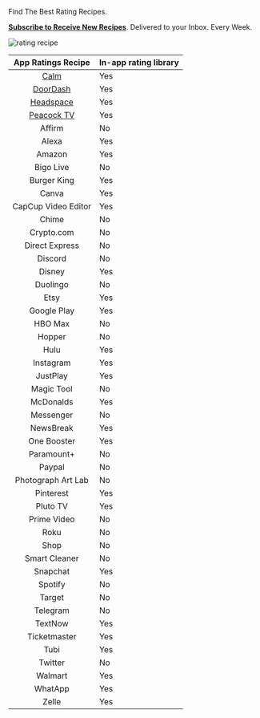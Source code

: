 Find The Best Rating Recipes. 



**[Subscribe to Receive New Recipes](https://newsletter.ratingrecipes.com/)**. Delivered to your Inbox. Every Week.

![rating recipe](https://user-images.githubusercontent.com/140911/138474135-86a3425a-bc3a-4ffe-914d-ddaa530acb7a.jpeg)

|                   App Ratings Recipe                   | In-app rating library |
|:------------------------------------------------------:|-----------------------|
| [Calm](https://ratingrecipes.com/apps/calm/)           | Yes                   |
| [DoorDash](https://ratingrecipes.com/apps/doordash/)   | Yes                   |
| [Headspace](https://ratingrecipes.com/apps/headspace/) | Yes                   |
| [Peacock TV](https://ratingrecipes.com/apps/peacock/)  | Yes                   |
| Affirm                                                 | No                   |
| Alexa                                                  | Yes                   |
| Amazon                                                 | Yes                   |
| Bigo Live                                              | No                    |
| Burger King                                            | Yes                   |
| Canva                                                  | Yes                   |
| CapCup Video Editor                                    | Yes                   |
| Chime                                                  | No                    |
| Crypto.com                                             | No                    |
| Direct Express                                         | No                    |
| Discord                                                | No                    |
| Disney                                                 | Yes                   |
| Duolingo                                               | No                    |
| Etsy                                                   | Yes                   |
| Google Play                                            | Yes                   |
| HBO Max                                                | No                    |
| Hopper                                                 | No                    |
| Hulu                                                   | Yes                   |
| Instagram                                              | Yes                   |
| JustPlay                                               | Yes                   |
| Magic Tool                                             | No                    |
| McDonalds                                              | Yes                   |
| Messenger                                              | No                    |
| NewsBreak                                              | Yes                   |
| One Booster                                            | Yes                   |
| Paramount+                                             | No                    |
| Paypal                                                 | No                    |
| Photograph Art Lab                                     | No                    |
| Pinterest                                              | Yes                   |
| Pluto TV                                               | Yes                   |
| Prime Video                                            | No                    |
| Roku                                                   | No                    |
| Shop                                                   | No                    |
| Smart Cleaner                                          | No                    |
| Snapchat                                               | Yes                   |
| Spotify                                                | No                    |
| Target                                                 | No                    |
| Telegram                                               | No                    |
| TextNow                                                | Yes                   |
| Ticketmaster                                           | Yes                   |
| Tubi                                                   | Yes                   |
| Twitter                                                | No                    |
| Walmart                                                | Yes                   |
| WhatApp                                                | Yes                   |
| Zelle                                                  | Yes                   |
